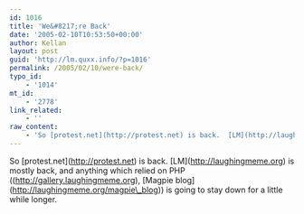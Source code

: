 ```yaml
---
id: 1016
title: 'We&#8217;re Back'
date: '2005-02-10T10:53:50+00:00'
author: Kellan
layout: post
guid: 'http://lm.quxx.info/?p=1016'
permalink: /2005/02/10/were-back/
typo_id:
    - '1014'
mt_id:
    - '2778'
link_related:
    - ''
raw_content:
    - 'So [protest.net](http://protest.net) is back.  [LM](http://laughingmeme.org) is mostly back, and anything which relied on PHP ([gallery](http://gallery.laughingmeme.org), [Magpie blog](http://laughingmeme.org/magpie_blog)) is going to stay down for a little while longer.'
---
```


So \[protest.net\](http://protest.net) is back. \[LM\](http://laughingmeme.org) is mostly back, and anything which relied on PHP ((http://gallery.laughingmeme.org), \[Magpie blog\](http://laughingmeme.org/magpie\_blog)) is going to stay down for a little while longer.
